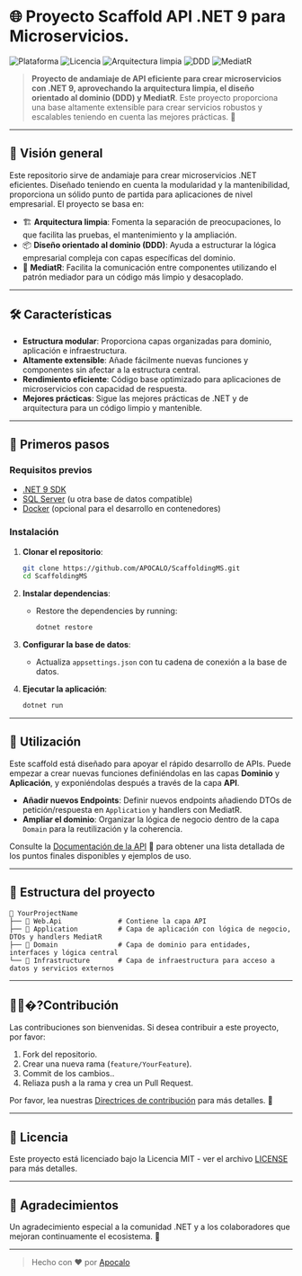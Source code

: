 
# 🌐 Proyecto Scaffold API .NET 9 para Microservicios.

![Plataforma](https://img.shields.io/badge/platform-.NET%209-blueviolet)
![Licencia](https://img.shields.io/badge/license-MIT-green)
![Arquitectura limpia](https://img.shields.io/badge/architecture-clean-blue)
![DDD](https://img.shields.io/badge/pattern-DDD-orange)
![MediatR](https://img.shields.io/badge/tool-MediatR-red)

> **Proyecto de andamiaje de API eficiente para crear microservicios con .NET 9, aprovechando la arquitectura limpia, el diseño orientado al dominio (DDD) y MediatR**. Este proyecto proporciona una base altamente extensible para crear servicios robustos y escalables teniendo en cuenta las mejores prácticas. 🎯

---

## 🎯 Visión general

Este repositorio sirve de andamiaje para crear microservicios .NET eficientes. Diseñado teniendo en cuenta la modularidad y la mantenibilidad, proporciona un sólido punto de partida para aplicaciones de nivel empresarial. El proyecto se basa en:

- 🏗 **Arquitectura limpia**: Fomenta la separación de preocupaciones, lo que facilita las pruebas, el mantenimiento y la ampliación.
- 📦 **Diseño orientado al dominio (DDD)**: Ayuda a estructurar la lógica empresarial compleja con capas específicas del dominio.
- 📡 **MediatR**: Facilita la comunicación entre componentes utilizando el patrón mediador para un código más limpio y desacoplado.

---

## 🛠 Características

- **Estructura modular**: Proporciona capas organizadas para dominio, aplicación e infraestructura.
- **Altamente extensible**: Añade fácilmente nuevas funciones y componentes sin afectar a la estructura central.
- **Rendimiento eficiente**: Código base optimizado para aplicaciones de microservicios con capacidad de respuesta.
- **Mejores prácticas**: Sigue las mejores prácticas de .NET y de arquitectura para un código limpio y mantenible.

---

## 🚀 Primeros pasos

### Requisitos previos

- [.NET 9 SDK](https://dotnet.microsoft.com/download/dotnet/9.0)
- [SQL Server](https://www.microsoft.com/en-us/sql-server/sql-server-downloads) (u otra base de datos compatible)
- [Docker](https://www.docker.com/products/docker-desktop) (opcional para el desarrollo en contenedores)

### Instalación

1. **Clonar el repositorio**:
   ```bash
   git clone https://github.com/APOCALO/ScaffoldingMS.git
   cd ScaffoldingMS
   ```

2. **Instalar dependencias**:
   - Restore the dependencies by running:
     ```bash
     dotnet restore
     ```

3. **Configurar la base de datos**:
   - Actualiza `appsettings.json` con tu cadena de conexión a la base de datos.

4. **Ejecutar la aplicación**:
   ```bash
   dotnet run
   ```

---

## 📖 Utilización

Este scaffold está diseñado para apoyar el rápido desarrollo de APIs. Puede empezar a crear nuevas funciones definiéndolas en las capas **Dominio** y **Aplicación**, y exponiéndolas después a través de la capa **API**.

- **Añadir nuevos Endpoints**: Definir nuevos endpoints añadiendo DTOs de petición/respuesta en `Application` y handlers con MediatR.
- **Ampliar el dominio**: Organizar la lógica de negocio dentro de la capa `Domain` para la reutilización y la coherencia.

Consulte la [Documentación de la API](#) 📄 para obtener una lista detallada de los puntos finales disponibles y ejemplos de uso.

---

## 📂 Estructura del proyecto

```
📁 YourProjectName
├── 📁 Web.Api              # Contiene la capa API
├── 📁 Application          # Capa de aplicación con lógica de negocio, DTOs y handlers MediatR
├── 📁 Domain               # Capa de dominio para entidades, interfaces y lógica central
└── 📁 Infrastructure       # Capa de infraestructura para acceso a datos y servicios externos
```

---

## 🧑‍🤝‍�?Contribución

Las contribuciones son bienvenidas. Si desea contribuir a este proyecto, por favor:

1. Fork del repositorio.
2. Crear una nueva rama (`feature/YourFeature`).
3. Commit de los cambios..
4. Reliaza push a la rama y crea un Pull Request.

Por favor, lea nuestras [Directrices de contribución](CONTRIBUTING.md) para más detalles. 🙌

---

## 📄 Licencia

Este proyecto está licenciado bajo la Licencia MIT - ver el archivo [LICENSE](LICENSE) para más detalles.

---

## 🌟 Agradecimientos

Un agradecimiento especial a la comunidad .NET y a los colaboradores que mejoran continuamente el ecosistema. 🙏

---

> Hecho con ❤️ por [Apocalo](https://github.com/APOCALO)
    